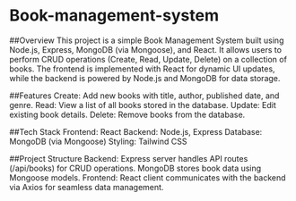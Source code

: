 # Book-management-system

##Overview
This project is a simple Book Management System built using Node.js, Express, MongoDB (via Mongoose), and React. It allows users to perform CRUD operations (Create, Read, Update, Delete) on a collection of books. The frontend is implemented with React for dynamic UI updates, while the backend is powered by Node.js and MongoDB for data storage.

##Features
Create: Add new books with title, author, published date, and genre.
Read: View a list of all books stored in the database.
Update: Edit existing book details.
Delete: Remove books from the database.

##Tech Stack
Frontend: React
Backend: Node.js, Express
Database: MongoDB (via Mongoose)
Styling: Tailwind CSS


##Project Structure
Backend: Express server handles API routes (/api/books) for CRUD operations. MongoDB stores book data using Mongoose models.
Frontend: React client communicates with the backend via Axios for seamless data management.
